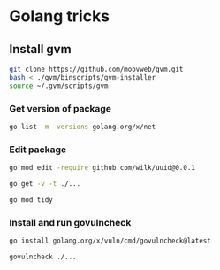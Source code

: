 # Golang tricks

## Install gvm
```bash
git clone https://github.com/moovweb/gvm.git
bash < ./gvm/binscripts/gvm-installer
source ~/.gvm/scripts/gvm
```
### Get version of package
```bash
go list -m -versions golang.org/x/net
```

### Edit package
```bash
go mod edit -require github.com/wilk/uuid@0.0.1
```
```bash
go get -v -t ./...
```
```bash
go mod tidy
```

### Install and run govulncheck
```bash
go install golang.org/x/vuln/cmd/govulncheck@latest
```
```bash
govulncheck ./...
```

